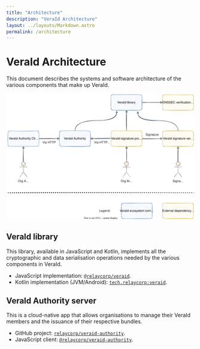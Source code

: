 ```yaml
---
title: "Architecture"
description: "VeraId Architecture"
layout: ../layouts/Markdown.astro
permalink: /architecture
---
```


# VeraId Architecture

This document describes the systems and software architecture of the various components that make up VeraId.

![](/diagrams/architecture.svg)

## VeraId library

This library, available in JavaScript and Kotlin, implements all the cryptographic and data serialisation operations needed by the various components in VeraId.

- JavaScript implementation: [`@relaycorp/veraid`](https://github.com/relaycorp/veraid-js).
- Kotlin implementation (JVM/Android): [`tech.relaycorp:veraid`](https://github.com/relaycorp/veraid-jvm).

## VeraId Authority server

This is a cloud-native app that allows organisations to manage their VeraId members and the issuance of their respective bundles.

- GitHub project: [`relaycorp/veraid-authority`](https://github.com/relaycorp/veraid-authority).
- JavaScript client: [`@relaycorp/veraid-authority`](https://github.com/relaycorp/veraid-authority-js).
